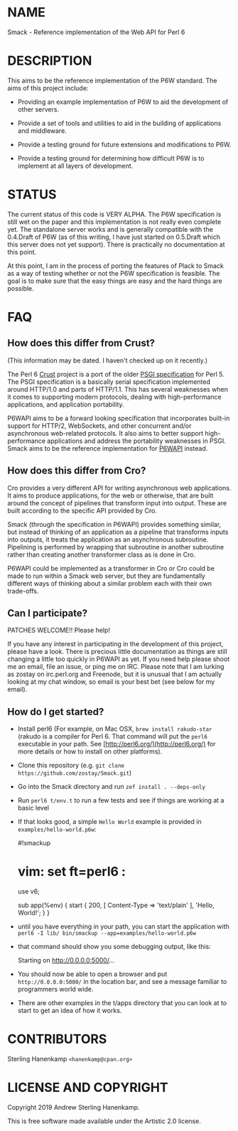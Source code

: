 NAME
====

Smack - Reference implementation of the Web API for Perl 6

DESCRIPTION
===========

This aims to be the reference implementation of the P6W standard. The aims of this project include:

  * Providing an example implementation of P6W to aid the development of other servers.

  * Provide a set of tools and utilities to aid in the building of applications and middleware.

  * Provide a testing ground for future extensions and modifications to P6W.

  * Provide a testing ground for determining how difficult P6W is to implement at all layers of development.

STATUS
======

The current status of this code is VERY ALPHA. The P6W specification is still wet on the paper and this implementation is not really even complete yet. The standalone server works and is generally compatible with the 0.4.Draft of P6W (as of this writing, I have just started on 0.5.Draft which this server does not yet support). There is practically no documentation at this point.

At this point, I am in the process of porting the features of Plack to Smack as a way of testing whether or not the P6W specification is feasible. The goal is to make sure that the easy things are easy and the hard things are possible.

FAQ
===

How does this differ from Crust?
--------------------------------

(This information may be dated. I haven't checked up on it recently.)

The Perl 6 [Crust](https://github.com/tokuhirom/p6-Crust) project is a port of the older [PSGI specification](https://metacpan.org/pod/release/MIYAGAWA/PSGI-1.102/PSGI.pod) for Perl 5. The PSGI specification is a basically serial specification implemented around HTTP/1.0 and parts of HTTP/1.1. This has several weaknesses when it comes to supporting modern protocols, dealing with high-performance applications, and application portability.

P6WAPI aims to be a forward looking specification that incorporates built-in support for HTTP/2, WebSockets, and other concurrent and/or asynchronous web-related protocols. It also aims to better support high-performance applications and address the portability weaknesses in PSGI. Smack aims to be the reference implementation for [P6WAPI](https://github.com/zostay/P6WAPI) instead.

How does this differ from Cro?
------------------------------

Cro provides a very different API for writing asynchronous web applications. It aims to produce applications, for the web or otherwise, that are built around the concept of pipelines that transform input into output. These are built according to the specific API provided by Cro.

Smack (through the specification in P6WAPI) provides something similar, but instead of thinking of an application as a pipeline that transforms inputs into outputs, it treats the application as an asynchronous subroutine. Pipelining is performed by wrapping that subroutine in another subroutine rather than creating another transformer class as is done in Cro.

P6WAPI could be implemented as a transformer in Cro or Cro could be made to run within a Smack web server, but they are fundamentally different ways of thinking about a similar problem each with their own trade-offs.

Can I participate?
------------------

PATCHES WELCOME!! Please help!

If you have any interest in participating in the development of this project, please have a look. There is precious little documentation as things are still changing a little too quickly in P6WAPI as yet. If you need help please shoot me an email, file an issue, or ping me on IRC. Please note that I am lurking as zostay on irc.perl.org and Freenode, but it is unusual that I am actually looking at my chat window, so email is your best bet (see below for my email).

How do I get started?
---------------------

  * Install perl6 (For example, on Mac OSX, `brew install rakudo-star` (rakudo is a compiler for Perl 6. That command will put the `perl6` executable in your path. See [http://perl6.org/](http://perl6.org/) for more details or how to install on other platforms).

  * Clone this repository (e.g. `git clone https://github.com/zostay/Smack.git`)

  * Go into the Smack directory and run `zef install . --deps-only`

  * Run `perl6 t/env.t` to run a few tests and see if things are working at a basic level

  * If that looks good, a simple `Hello World` example is provided in `examples/hello-world.p6w`:

    #!smackup
    # vim: set ft=perl6 :

    use v6;

    sub app(%env) {
        start {
            200, [ Content-Type => 'text/plain' ], 'Hello, World!';
        }
    }

  * until you have everything in your path, you can start the application with `perl6 -I lib/ bin/smackup --app=examples/hello-world.p6w`

  * that command should show you some debugging output, like this:

    Starting on http://0.0.0.0:5000/...

  * You should now be able to open a browser and put `http://0.0.0.0:5000/` in the location bar, and see a message familiar to programmers world wide.

  * There are other examples in the t/apps directory that you can look at to start to get an idea of how it works.

CONTRIBUTORS
============

Sterling Hanenkamp `<hanenkamp@cpan.org> `

LICENSE AND COPYRIGHT
=====================

Copyright 2019 Andrew Sterling Hanenkamp.

This is free software made available under the Artistic 2.0 license.

